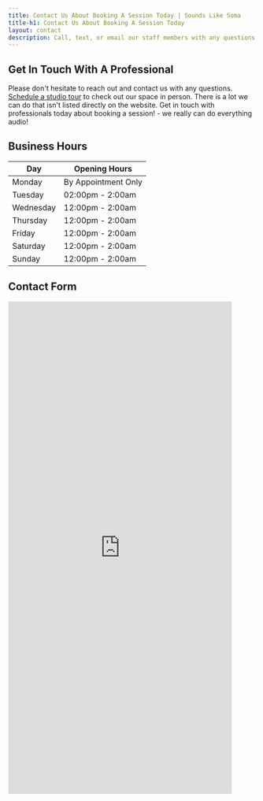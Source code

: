 ```yaml
---
title: Contact Us About Booking A Session Today | Sounds Like Soma
title-h1: Contact Us About Booking A Session Today 
layout: contact
description: Call, text, or email our staff members with any questions about booking one of our amazing recording studios. We are happy to answer any questions
---
```


## Get In Touch With A Professional

Please don't hesitate to reach out and contact us with any questions. <a href="https://squareup.com/appointments/buyer/widget/zkvz7h6ta6pudt/8GNV6PJ8WK7YH" target="Schedule A Tour">Schedule a studio tour</a> to check out our space in person. There is a lot we can do that isn't listed directly on the website. Get in touch with professionals today about booking a session! - we really can do everything audio!

## Business Hours

| Day       | Opening Hours   |
| --------- | --------------- |
| Monday    | By Appointment Only |
| Tuesday   | 02:00pm - 2:00am |
| Wednesday | 12:00pm - 2:00am |
| Thursday  | 12:00pm - 2:00am |
| Friday    | 12:00pm - 2:00am |
| Saturday  | 12:00pm - 2:00am |
| Sunday    | 12:00pm - 2:00am |

## Contact Form

<iframe src="https://docs.google.com/forms/d/1IpZAO8THXVPCEG-kLj5VRF2mf_Jddb_zV5kVdmBYVLw/viewform?embedded=true" width="90%" height="1000" frameborder="0" marginheight="0" marginwidth="0">Loading...</iframe>